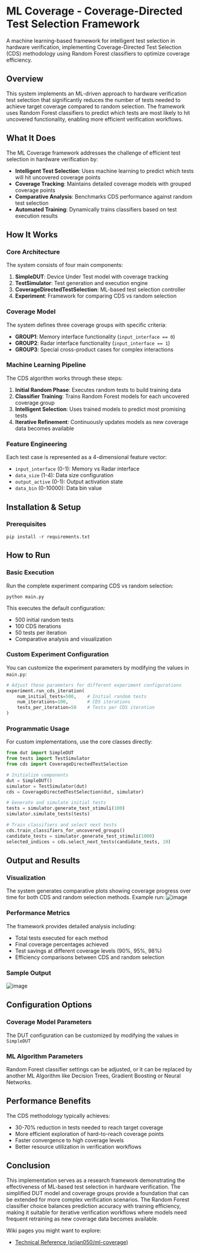 # ML Coverage - Coverage-Directed Test Selection Framework

A machine learning-based framework for intelligent test selection in hardware verification, implementing Coverage-Directed Test Selection (CDS) methodology using Random Forest classifiers to optimize coverage efficiency.

## Overview

This system implements an ML-driven approach to hardware verification test selection that significantly reduces the number of tests needed to achieve target coverage compared to random selection. The framework uses Random Forest classifiers to predict which tests are most likely to hit uncovered functionality, enabling more efficient verification workflows.

## What It Does

The ML Coverage framework addresses the challenge of efficient test selection in hardware verification by:

- **Intelligent Test Selection**: Uses machine learning to predict which tests will hit uncovered coverage points
- **Coverage Tracking**: Maintains detailed coverage models with grouped coverage points
- **Comparative Analysis**: Benchmarks CDS performance against random test selection
- **Automated Training**: Dynamically trains classifiers based on test execution results

## How It Works

### Core Architecture

The system consists of four main components:

1. **SimpleDUT**: Device Under Test model with coverage tracking
2. **TestSimulator**: Test generation and execution engine  
3. **CoverageDirectedTestSelection**: ML-based test selection controller
4. **Experiment**: Framework for comparing CDS vs random selection

### Coverage Model

The system defines three coverage groups with specific criteria:

- **GROUP1**: Memory interface functionality (`input_interface == 0`)
- **GROUP2**: Radar interface functionality (`input_interface == 1`) 
- **GROUP3**: Special cross-product cases for complex interactions

### Machine Learning Pipeline

The CDS algorithm works through these steps:

1. **Initial Random Phase**: Executes random tests to build training data
2. **Classifier Training**: Trains Random Forest models for each uncovered coverage group
3. **Intelligent Selection**: Uses trained models to predict most promising tests
4. **Iterative Refinement**: Continuously updates models as new coverage data becomes available

### Feature Engineering

Each test case is represented as a 4-dimensional feature vector:
- `input_interface` (0-1): Memory vs Radar interface
- `data_size` (1-4): Data size configuration  
- `output_active` (0-1): Output activation state
- `data_bin` (0-10000): Data bin value

## Installation & Setup

### Prerequisites

```
pip install -r requirements.txt
```

## How to Run

### Basic Execution

Run the complete experiment comparing CDS vs random selection:

```
python main.py
```

This executes the default configuration:
- 500 initial random tests
- 100 CDS iterations  
- 50 tests per iteration
- Comparative analysis and visualization

### Custom Experiment Configuration

You can customize the experiment parameters by modifying the values in `main.py`:

```python
# Adjust these parameters for different experiment configurations
experiment.run_cds_iteration(
    num_initial_tests=500,    # Initial random tests
    num_iterations=100,       # CDS iterations
    tests_per_iteration=50    # Tests per CDS iteration
)
```

### Programmatic Usage

For custom implementations, use the core classes directly:

```python
from dut import SimpleDUT
from tests import TestSimulator
from cds import CoverageDirectedTestSelection

# Initialize components
dut = SimpleDUT()
simulator = TestSimulator(dut)
cds = CoverageDirectedTestSelection(dut, simulator)

# Generate and simulate initial tests
tests = simulator.generate_test_stimuli(100)
simulator.simulate_tests(tests)

# Train classifiers and select next tests
cds.train_classifiers_for_uncovered_groups()
candidate_tests = simulator.generate_test_stimuli(1000)
selected_indices = cds.select_next_tests(candidate_tests, 10)
```

## Output and Results

### Visualization

The system generates comparative plots showing coverage progress over time for both CDS and random selection methods.
Example run:
![image](https://github.com/user-attachments/assets/70ad13b1-eb04-4aa5-8442-c166491812d3)


### Performance Metrics

The framework provides detailed analysis including:

- Total tests executed for each method
- Final coverage percentages achieved
- Test savings at different coverage levels (90%, 95%, 98%)
- Efficiency comparisons between CDS and random selection

### Sample Output

![image](https://github.com/user-attachments/assets/6050d8eb-2fc3-4cf0-9c9d-b7db96ec22e3)


## Configuration Options

### Coverage Model Parameters

The DUT configuration can be customized by modifying the values in `SimpleDUT`

### ML Algorithm Parameters

Random Forest classifier settings can be adjusted, or it can be replaced by another ML Algorithm like Decision Trees, Gradient Boosting or Neural Networks.

## Performance Benefits

The CDS methodology typically achieves:
- 30-70% reduction in tests needed to reach target coverage
- More efficient exploration of hard-to-reach coverage points
- Faster convergence to high coverage levels
- Better resource utilization in verification workflows

## Conclusion

This implementation serves as a research framework demonstrating the effectiveness of ML-based test selection in hardware verification. The simplified DUT model and coverage groups provide a foundation that can be extended for more complex verification scenarios. The Random Forest classifier choice balances prediction accuracy with training efficiency, making it suitable for iterative verification workflows where models need frequent retraining as new coverage data becomes available.

Wiki pages you might want to explore:
- [Technical Reference (srijan050/ml-coverage)](https://deepwiki.com/srijan050/ml-coverage)

